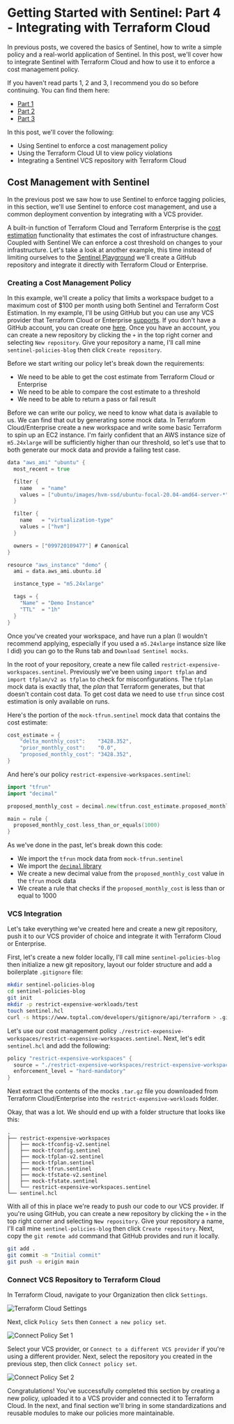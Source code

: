 # Getting Started with Sentinel: Part 4 - Integrating with Terraform Cloud

In previous posts, we covered the basics of Sentinel, how to write a simple policy and a real-world application of Sentinel. In this post, we'll cover how to integrate Sentinel with Terraform Cloud and how to use it to enforce a cost management policy.

If you haven't read parts 1, 2 and 3, I recommend you do so before continuing. You can find them here:

- [Part 1]()
- [Part 2]()
- [Part 3]()

In this post, we'll cover the following:

- Using Sentinel to enforce a cost management policy
- Using the Terraform Cloud UI to view policy violations
- Integrating a Sentinel VCS repository with Terraform Cloud

## Cost Management with Sentinel

In the previous post we saw how to use Sentinel to enforce tagging policies, in this section, we'll use Sentinel to enforce cost management, and use a common deployment convention by integrating with a VCS provider.

A built-in function of Terraform Cloud and Terraform Enterprise is the [cost estimation](https://www.terraform.io/docs/cloud/cost-estimation) functionality that estimates the cost of infrastructure changes. Coupled with Sentinel We can enforce a cost threshold on changes to your infrastructure. Let's take a look at another example, this time instead of limiting ourselves to the [Sentinel Playground](https://play.sentinelproject.io/) we'll create a GitHub repository and integrate it directly with Terraform Cloud or Enterprise.

### Creating a Cost Management Policy

In this example, we'll create a policy that limits a workspace budget to a maximum cost of $100 per month using both Sentinel and Terraform Cost Estimation.
In my example, I'll be using GitHub but you can use any VCS provider that Terraform Cloud or Enterprise [supports](https://developer.hashicorp.com/terraform/cloud-docs/vcs#supported-vcs-providers). If you don't have a GitHub account, you can create one [here](https://github.com/join). Once you have an account, you can create a new repository by clicking the `+` in the top right corner and selecting `New repository`. Give your repository a name, I'll call mine `sentinel-policies-blog` then click `Create repository`.

Before we start writing our policy let's break down the requirements:

- We need to be able to get the cost estimate from Terraform Cloud or Enterprise
- We need to be able to compare the cost estimate to a threshold
- We need to be able to return a pass or fail result

Before we can write our policy, we need to know what data is available to us. We can find that out by generating some mock data. In Terraform Cloud/Enterprise create a new workspace and write some basic Terraform to spin up an EC2 instance. I'm fairly confident that an AWS instance size of `m5.24xlarge` will be sufficiently higher than our threshold, so let's use that to both generate our mock data and provide a failing test case.

```go
data "aws_ami" "ubuntu" {
  most_recent = true

  filter {
    name   = "name"
    values = ["ubuntu/images/hvm-ssd/ubuntu-focal-20.04-amd64-server-*"]
  }

  filter {
    name   = "virtualization-type"
    values = ["hvm"]
  }

  owners = ["099720109477"] # Canonical
}

resource "aws_instance" "demo" {
  ami = data.aws_ami.ubuntu.id

  instance_type = "m5.24xlarge"

  tags = {
    "Name" = "Demo Instance"
    "TTL"  = "1h"
  }
}
```

Once you've created your workspace, and have run a plan (I wouldn't recommend applying, especially if you used a `m5.24xlarge` instance size like I did) you can go to the Runs tab and `Download Sentinel mocks`.

In the root of your repository, create a new file called `restrict-expensive-workspaces.sentinel`. Previously we've been using `import tfplan` and `import tfplan/v2 as tfplan` to check for misconfigurations. The `tfplan` mock data is exactly that, the _plan_ that Terraform generates, but that doesn't contain cost data. To get cost data we need to use `tfrun` since cost estimation is only available on runs.

Here's the portion of the `mock-tfrun.sentinel` mock data that contains the cost estimate:

```go
cost_estimate = {
	"delta_monthly_cost":    "3428.352",
	"prior_monthly_cost":    "0.0",
	"proposed_monthly_cost": "3428.352",
}
```

And here's our policy `restrict-expensive-workspaces.sentinel`:

```go
import "tfrun"
import "decimal"

proposed_monthly_cost = decimal.new(tfrun.cost_estimate.proposed_monthly_cost)

main = rule {
  proposed_monthly_cost.less_than_or_equals(1000)
}
```

As we've done in the past, let's break down this code:

- We import the `tfrun` mock data from `mock-tfrun.sentinel`
- We import the [`decimal` library](https://docs.hashicorp.com/sentinel/imports/decimal)
- We create a new decimal value from the `proposed_monthly_cost` value in the `tfrun` mock data
- We create a rule that checks if the `proposed_monthly_cost` is less than or equal to 1000

### VCS Integration

Let's take everything we've created here and create a new git repository, push it to our VCS provider of choice and integrate it with Terraform Cloud or Enterprise.

First, let's create a new folder locally, I'll call mine `sentinel-policies-blog` then initialize a new git repository, layout our folder structure and add a boilerplate `.gitignore` file:

```bash
mkdir sentinel-policies-blog
cd sentinel-policies-blog
git init
mkdir -p restrict-expensive-workloads/test
touch sentinel.hcl
curl -s https://www.toptal.com/developers/gitignore/api/terraform > .gitignore
```

Let's use our cost management policy `./restrict-expensive-workspaces/restrict-expensive-workspaces.sentinel`. Next, let's edit `sentinel.hcl` and add the following:

```go
policy "restrict-expensive-workspaces" {
  source = "./restrict-expensive-workspaces/restrict-expensive-workspaces.sentinel"
  enforcement_level = "hard-mandatory"
}
```

Next extract the contents of the mocks `.tar.gz` file you downloaded from Terraform Cloud/Enterprise into the `restrict-expensive-workloads` folder.

Okay, that was a lot. We should end up with a folder structure that looks like this:

```
.
├── restrict-expensive-workspaces
│   ├── mock-tfconfig-v2.sentinel
│   ├── mock-tfconfig.sentinel
│   ├── mock-tfplan-v2.sentinel
│   ├── mock-tfplan.sentinel
│   ├── mock-tfrun.sentinel
│   ├── mock-tfstate-v2.sentinel
│   ├── mock-tfstate.sentinel
│   └── restrict-expensive-workspaces.sentinel
└── sentinel.hcl
```

With all of this in place we're ready to push our code to our VCS provider. If you're using GitHub, you can create a new repository by clicking the `+` in the top right corner and selecting `New repository`. Give your repository a name, I'll call mine `sentinel-policies-blog` then click `Create repository`. Next, copy the `git remote add` command that GitHub provides and run it locally.

```bash
git add .
git commit -m "Initial commit"
git push -u origin main
```

### Connect VCS Repository to Terraform Cloud

In Terraform Cloud, navigate to your Organization then click `Settings`.

![Terraform Cloud Settings](assets/part4-settings.png)

Next, click `Policy Sets` then `Connect a new policy set`.

![Connect Policy Set 1](assets/part4-connect-1.png)

Select your VCS provider, or `Connect to a different VCS provider` if you're using a different provider. Next, select the repository you created in the previous step, then click `Connect policy set`.

![Connect Policy Set 2](assets/part4-connect-2.png)

Congratulations! You've successfully completed this section by creating a new policy, uploaded it to a VCS provider and connected it to Terraform Cloud. In the next, and final section we'll bring in some standardizations and reusable modules to make our policies more maintainable.
